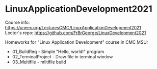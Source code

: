 # LinuxApplicationDevelopment2021
Course info: https://uneex.org/LecturesCMC/LinuxApplicationDevelopment2021  
Lector's repo: https://github.com/FrBrGeorge/LinuxDevelopment2021

Homeworks for "Linux Application Development" course in CMC MSU:

* 01_BuildReq - Simple "Hello, world!" program
* 02_TerminalProject - Draw file in terminal window
* 03_Multifile - miltifile build
